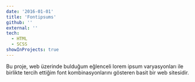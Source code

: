 ```yaml
---
date: '2016-01-01'
title: 'Fontipsums'
github: ''
external: ''
tech:
  - HTML
  - SCSS
showInProjects: true
---
```


Bu proje, web üzerinde bulduğum eğlenceli lorem ipsum varyasyonları ile birlikte tercih ettiğim font kombinasyonlarını gösteren basit bir web sitesidir.
